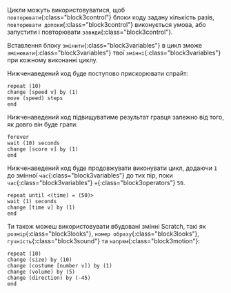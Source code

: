 Цикли можуть використовуватися, щоб `повторювати`{:class="block3control"} блоки коду задану кількість разів, `повторювати допоки`{:class="block3control"} виконується умова, або запустити і повторювати `завжди`{:class="block3control"}.

Вставлення блоку `змінити`{:class="block3variables"} в цикл зможе `змінювати`{:class="block3variables"} твої `змінні`{:class="block3variables"} при кожному виконанні циклу.

Нижченаведений код буде поступово прискорювати спрайт:

```blocks3
repeat (10)
change [speed v] by (1)
move (speed) steps
end
```

Нижченаведений код підвищуватиме результат гравця залежно від того, як довго він буде грати:

```blocks3
forever
wait (10) seconds
change [score v] by (1)
end
```

Нижченаведений код буде продовжувати виконувати цикл, додаючи `1` до змінної `час`{:class="block3variables"} до тих пір, поки `час`{:class="block3variables"} `=`{:class="block3operators"} `50`.

```blocks3
repeat until <(time) = (50)>
wait (1) seconds
change [time v] by (1)
end
```

Ти також можеш використовувати вбудовані змінні Scratch, такі як `розмір`{:class="block3looks"}, `номер образу`{:class="block3looks"}, `гучність`{:class="block3sound"} та `напрям`{:class="block3motion"}:

```blocks3
repeat (10)
change (size) by (10)
change (costume [number v]) by (1)
change (volume) by (5)
change (direction) by (-45)
end
```  


